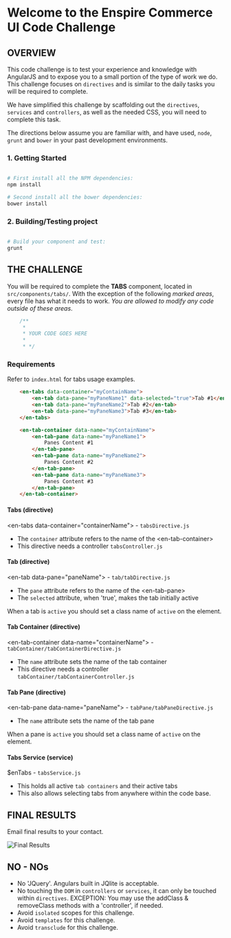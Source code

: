 Welcome to the Enspire Commerce UI Code Challenge
===============

## OVERVIEW

This code challenge is to test your experience and knowledge with AngularJS and to expose you to a small portion of the type of work we do. This challenge focuses on `directives` and is similar to the daily tasks you will be required to complete.

We have simplified this challenge by scaffolding out the `directives`, `services` and `controllers`, as well as the needed CSS, you will need to complete this task.

The directions below assume you are familiar with, and have used, `node`, `grunt` and `bower` in your past development environments.

### 1. Getting Started

```bash

# First install all the NPM dependencies:
npm install

# Second install all the bower dependencies:
bower install

```

### 2. Building/Testing project

```bash

# Build your component and test:
grunt

```

## THE CHALLENGE

You will be required to complete the **TABS** component, located in `src/components/tabs/`. With the exception of the following *marked areas*, every file has what it needs to work. *You are allowed to modify any code outside of these areas*.

```js
    /**
     *
     * YOUR CODE GOES HERE
     *
     * */
```

### Requirements

Refer to `index.html` for tabs usage examples.

```html
    <en-tabs data-container="myContainName">
        <en-tab data-pane="myPaneName1" data-selected="true">Tab #1</en-tab>
        <en-tab data-pane="myPaneName2">Tab #2</en-tab>
        <en-tab data-pane="myPaneName3">Tab #3</en-tab>
    </en-tabs>

    <en-tab-container data-name="myContainName">
        <en-tab-pane data-name="myPaneName1">
            Panes Content #1
        </en-tab-pane>
        <en-tab-pane data-name="myPaneName2">
            Panes Content #2
        </en-tab-pane>
        <en-tab-pane data-name="myPaneName3">
            Panes Content #3
        </en-tab-pane>
    </en-tab-container>
```




#### Tabs (directive)
\<en-tabs data-container="containerName"\>  - `tabsDirective.js`

- The `container` attribute refers to the name of the \<en-tab-container\>
- This directive needs a controller `tabsController.js`

#### Tab (directive)
\<en-tab data-pane="paneName"\>  - `tab/tabDirective.js`

- The `pane` attribute refers to the name of the \<en-tab-pane\>
- The `selected` attribute, when 'true', makes the tab initially active

When a tab is `active` you should set a class name of `active` on the element.

#### Tab Container (directive)
\<en-tab-container data-name="containerName"\>  - `tabContainer/tabContainerDirective.js`

- The `name` attribute sets the name of the tab container
- This directive needs a controller `tabContainer/tabContainerController.js`

#### Tab Pane (directive)
\<en-tab-pane data-name="paneName"\>  - `tabPane/tabPaneDirective.js`

- The `name` attribute sets the name of the tab pane

When a pane is `active` you should set a class name of `active` on the element.

#### Tabs Service (service)
$enTabs - `tabsService.js`

- This holds all active `tab containers` and their active tabs
- This also allows selecting tabs from anywhere within the code base.

## FINAL RESULTS
Email final results to your contact.

![Final Results](https://raw.github.com/jasonfutch/enspire-ui-code-challenge/master/final-results.gif)


## NO - NOs

- No 'JQuery'. Angulars built in JQlite is acceptable.
- No touching the `DOM` in `controllers` or `services`, it can only be touched within `directives`. EXCEPTION: You may use the addClass & removeClass methods with a 'controller', if needed.
- Avoid `isolated` scopes for this challenge.
- Avoid `templates` for this challenge.
- Avoid `transclude`  for this challenge.